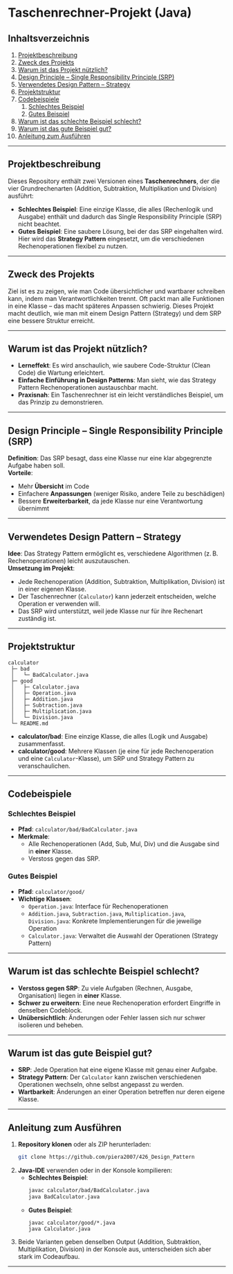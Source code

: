 ﻿
# Taschenrechner-Projekt (Java)

## Inhaltsverzeichnis
1. [Projektbeschreibung](#projektbeschreibung)  
2. [Zweck des Projekts](#zweck-des-projekts)  
3. [Warum ist das Projekt nützlich?](#warum-ist-das-projekt-nützlich)  
4. [Design Principle – Single Responsibility Principle (SRP)](#design-principle--single-responsibility-principle-srp)  
5. [Verwendetes Design Pattern – Strategy](#verwendetes-design-pattern--strategy)  
6. [Projektstruktur](#projektstruktur)  
7. [Codebeispiele](#codebeispiele)  
   1. [Schlechtes Beispiel](#schlechtes-beispiel)  
   2. [Gutes Beispiel](#gutes-beispiel)  
8. [Warum ist das schlechte Beispiel schlecht?](#warum-ist-das-schlechte-beispiel-schlecht)  
9. [Warum ist das gute Beispiel gut?](#warum-ist-das-gute-beispiel-gut)  
10. [Anleitung zum Ausführen](#anleitung-zum-ausführen)  

---

## Projektbeschreibung
Dieses Repository enthält zwei Versionen eines **Taschenrechners**, der die vier Grundrechenarten (Addition, Subtraktion, Multiplikation und Division) ausführt:
- **Schlechtes Beispiel**: Eine einzige Klasse, die alles (Rechenlogik und Ausgabe) enthält und dadurch das Single Responsibility Principle (SRP) nicht beachtet.
- **Gutes Beispiel**: Eine saubere Lösung, bei der das SRP eingehalten wird. Hier wird das **Strategy Pattern** eingesetzt, um die verschiedenen Rechenoperationen flexibel zu nutzen.

---

## Zweck des Projekts
Ziel ist es zu zeigen, wie man Code übersichtlicher und wartbarer schreiben kann, indem man Verantwortlichkeiten trennt. Oft packt man alle Funktionen in eine Klasse – das macht späteres Anpassen schwierig. Dieses Projekt macht deutlich, wie man mit einem Design Pattern (Strategy) und dem SRP eine bessere Struktur erreicht.

---

## Warum ist das Projekt nützlich?
- **Lerneffekt**: Es wird anschaulich, wie saubere Code-Struktur (Clean Code) die Wartung erleichtert.  
- **Einfache Einführung in Design Patterns**: Man sieht, wie das Strategy Pattern Rechenoperationen austauschbar macht.  
- **Praxisnah**: Ein Taschenrechner ist ein leicht verständliches Beispiel, um das Prinzip zu demonstrieren.

---

## Design Principle – Single Responsibility Principle (SRP)
**Definition**: Das SRP besagt, dass eine Klasse nur eine klar abgegrenzte Aufgabe haben soll.  
**Vorteile**:  
- Mehr **Übersicht** im Code  
- Einfachere **Anpassungen** (weniger Risiko, andere Teile zu beschädigen)  
- Bessere **Erweiterbarkeit**, da jede Klasse nur eine Verantwortung übernimmt

---

## Verwendetes Design Pattern – Strategy
**Idee**: Das Strategy Pattern ermöglicht es, verschiedene Algorithmen (z. B. Rechenoperationen) leicht auszutauschen.  
**Umsetzung im Projekt**:  
- Jede Rechenoperation (Addition, Subtraktion, Multiplikation, Division) ist in einer eigenen Klasse.  
- Der Taschenrechner (`Calculator`) kann jederzeit entscheiden, welche Operation er verwenden will.  
- Das SRP wird unterstützt, weil jede Klasse nur für ihre Rechenart zuständig ist.

---

## Projektstruktur

```plaintext
calculator
 ├─ bad
 │   └─ BadCalculator.java
 ├─ good
 │   ├─ Calculator.java
 │   ├─ Operation.java
 │   ├─ Addition.java
 │   ├─ Subtraction.java
 │   ├─ Multiplication.java
 │   └─ Division.java
 └─ README.md
```

- **calculator/bad**: Eine einzige Klasse, die alles (Logik und Ausgabe) zusammenfasst.  
- **calculator/good**: Mehrere Klassen (je eine für jede Rechenoperation und eine `Calculator`-Klasse), um SRP und Strategy Pattern zu veranschaulichen.

---

## Codebeispiele

### Schlechtes Beispiel
- **Pfad**: `calculator/bad/BadCalculator.java`  
- **Merkmale**:  
  - Alle Rechenoperationen (Add, Sub, Mul, Div) und die Ausgabe sind in **einer** Klasse.  
  - Verstoss gegen das SRP.

### Gutes Beispiel
- **Pfad**: `calculator/good/`  
- **Wichtige Klassen**:  
  - `Operation.java`: Interface für Rechenoperationen  
  - `Addition.java`, `Subtraction.java`, `Multiplication.java`, `Division.java`: Konkrete Implementierungen für die jeweilige Operation  
  - `Calculator.java`: Verwaltet die Auswahl der Operationen (Strategy Pattern)

---

## Warum ist das schlechte Beispiel schlecht?
- **Verstoss gegen SRP**: Zu viele Aufgaben (Rechnen, Ausgabe, Organisation) liegen in **einer** Klasse.  
- **Schwer zu erweitern**: Eine neue Rechenoperation erfordert Eingriffe in denselben Codeblock.  
- **Unübersichtlich**: Änderungen oder Fehler lassen sich nur schwer isolieren und beheben.

---

## Warum ist das gute Beispiel gut?
- **SRP**: Jede Operation hat eine eigene Klasse mit genau einer Aufgabe.  
- **Strategy Pattern**: Der `Calculator` kann zwischen verschiedenen Operationen wechseln, ohne selbst angepasst zu werden.  
- **Wartbarkeit**: Änderungen an einer Operation betreffen nur deren eigene Klasse.

---

## Anleitung zum Ausführen
1. **Repository klonen** oder als ZIP herunterladen:  
   ```bash
   git clone https://github.com/piera2007/426_Design_Pattern
   ```
2. **Java-IDE** verwenden oder in der Konsole kompilieren:  
   - **Schlechtes Beispiel**:
     ```bash
     javac calculator/bad/BadCalculator.java
     java BadCalculator.java
     ```
   - **Gutes Beispiel**:
     ```
     javac calculator/good/*.java
     java Calculator.java
     ```
3. Beide Varianten geben denselben Output (Addition, Subtraktion, Multiplikation, Division) in der Konsole aus, unterscheiden sich aber stark im Codeaufbau.

---
